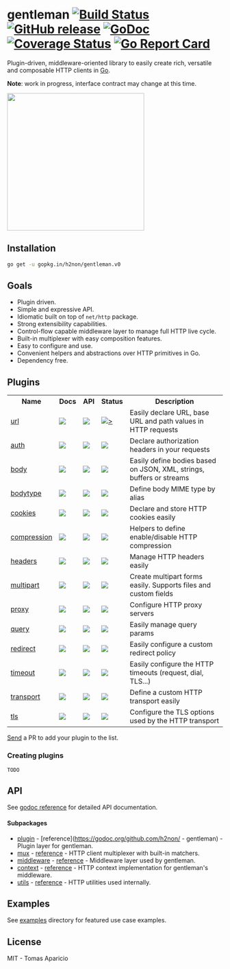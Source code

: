# gentleman [![Build Status](https://travis-ci.org/h2non/gentleman.png)](https://travis-ci.org/h2non/gentleman) [![GitHub release](https://img.shields.io/github/tag/h2non/gentleman.svg)](https://github.com/h2non/gentleman/releases) [![GoDoc](https://godoc.org/github.com/h2non/gentleman?status.svg)](https://godoc.org/github.com/h2non/gentleman) [![Coverage Status](https://coveralls.io/repos/github/h2non/gentleman/badge.svg?branch=master)](https://coveralls.io/github/h2non/gentleman?branch=master) [![Go Report Card](https://goreportcard.com/badge/github.com/h2non/gentleman)](https://goreportcard.com/report/github.com/h2non/gentleman)

Plugin-driven, middleware-oriented library to easily create rich, versatile and composable HTTP clients in [Go](http://golang.org).

**Note**: work in progress, interface contract may change at this time.

<img src="http://s10.postimg.org/5e31ox1ft/gentleman.png" align="center" height="320" />

## Installation

```bash
go get -u gopkg.in/h2non/gentleman.v0
```

## Goals

- Plugin driven.
- Simple and expressive API.
- Idiomatic built on top of `net/http` package.
- Strong extensibility capabilities.
- Control-flow capable middleware layer to manage full HTTP live cycle.
- Built-in multiplexer with easy composition features.
- Easy to configure and use.
- Convenient helpers and abstractions over HTTP primitives in Go.
- Dependency free.

## Plugins

<table>
  <tr>
    <th>Name</th>
    <th>Docs</th>
    <th>API</th>
    <th>Status</th> 
    <th>Description</th>
  </tr>
  <tr>
    <td><a href="https://github.com/h2non/gentleman/tree/master/plugins/url">url</a></td>
    <td>
      <a href="https://godoc.org/github.com/h2non/gentleman/plugins/url">
        <img src="https://godoc.org/github.com/h2non/gentleman?status.svg" />
      </a>
    </td>
    <td><img src="https://img.shields.io/badge/api-stable-green.svg?style=flat" /></td>
    <td><a href="https://travis-ci.org/h2non/gentleman.png"><img src="https://travis-ci.org/h2non/gentleman.png" /</a>></td>
    <td>Easily declare URL, base URL and path values in HTTP requests</td>
  </tr>
  <tr>
    <td><a href="https://github.com/h2non/gentleman/tree/master/plugins/auth">auth</a></td>
    <td>
      <a href="https://godoc.org/github.com/h2non/gentleman/plugins/auth">
        <img src="https://godoc.org/github.com/h2non/gentleman?status.svg" />
      </a>
    </td>
    <td><img src="https://img.shields.io/badge/api-stable-green.svg?style=flat" /></td>
    <td><a href="https://travis-ci.org/h2non/gentleman.png"><img src="https://travis-ci.org/h2non/gentleman.png" /></a></td> 
    <td>Declare authorization headers in your requests</td>
  </tr>
  <tr>
    <td><a href="https://github.com/h2non/gentleman/tree/master/plugins/body">body</a></td>
    <td>
      <a href="https://godoc.org/github.com/h2non/gentleman/plugins/body">
        <img src="https://godoc.org/github.com/h2non/gentleman?status.svg" />
      </a>
    </td>
    <td><img src="https://img.shields.io/badge/api-stable-green.svg?style=flat" /></td>
    <td><a href="https://travis-ci.org/h2non/gentleman.png"><img src="https://travis-ci.org/h2non/gentleman.png" /></a></td> 
    <td>Easily define bodies based on JSON, XML, strings, buffers or streams</td>
  </tr>
  <tr>
    <td><a href="https://github.com/h2non/gentleman/tree/master/plugins/bodytype">bodytype</a></td>
    <td>
      <a href="https://godoc.org/github.com/h2non/gentleman/plugins/bodytype">
        <img src="https://godoc.org/github.com/h2non/gentleman?status.svg" />
      </a>
    </td>
    <td><img src="https://img.shields.io/badge/api-stable-green.svg?style=flat" /></td>
    <td><a href="https://travis-ci.org/h2non/gentleman.png"><img src="https://travis-ci.org/h2non/gentleman.png" /></a></td> 
    <td>Define body MIME type by alias</td>
  </tr>
  <tr>
    <td><a href="https://github.com/h2non/gentleman/tree/master/plugins/cookies">cookies</a></td>
    <td>
      <a href="https://godoc.org/github.com/h2non/gentleman/plugins/cookies">
        <img src="https://godoc.org/github.com/h2non/gentleman?status.svg" />
      </a>
    </td>
    <td><img src="https://img.shields.io/badge/api-stable-green.svg?style=flat" /></td>
    <td><a href="https://travis-ci.org/h2non/gentleman.png"><img src="https://travis-ci.org/h2non/gentleman.png" /></a></td> 
    <td>Declare and store HTTP cookies easily</td>
  </tr>
  <tr>
    <td><a href="https://github.com/h2non/gentleman/tree/master/plugins/compression">compression</a></td>
    <td>
      <a href="https://godoc.org/github.com/h2non/gentleman/plugins/compression">
        <img src="https://godoc.org/github.com/h2non/gentleman?status.svg" />
      </a>
    </td>
    <td><img src="https://img.shields.io/badge/api-beta-green.svg?style=flat" /></td>
    <td><a href="https://travis-ci.org/h2non/gentleman.png"><img src="https://travis-ci.org/h2non/gentleman.png" /></a></td> 
    <td>Helpers to define enable/disable HTTP compression</td>
  </tr>
  <tr>
    <td><a href="https://github.com/h2non/gentleman/tree/master/plugins/headers">headers</a></td>
    <td>
      <a href="https://godoc.org/github.com/h2non/gentleman/plugins/headers">
        <img src="https://godoc.org/github.com/h2non/gentleman?status.svg" />
      </a>
    </td>
    <td><img src="https://img.shields.io/badge/api-stable-green.svg?style=flat" /></td>
    <td><a href="https://travis-ci.org/h2non/gentleman.png"><img src="https://travis-ci.org/h2non/gentleman.png" /></a></td> 
    <td>Manage HTTP headers easily</td>
  </tr>
  <tr>
    <td><a href="https://github.com/h2non/gentleman/tree/master/plugins/multipart">multipart</a></td>
    <td>
      <a href="https://godoc.org/github.com/h2non/gentleman/plugins/multipart">
        <img src="https://godoc.org/github.com/h2non/gentleman?status.svg" />
      </a>
    </td>
    <td><img src="https://img.shields.io/badge/api-stable-green.svg?style=flat" /></td>
    <td><a href="https://travis-ci.org/h2non/gentleman.png"><img src="https://travis-ci.org/h2non/gentleman.png" /></a></td> 
    <td>Create multipart forms easily. Supports files and custom fields</td>
  </tr>
  <tr>
    <td><a href="https://github.com/h2non/gentleman/tree/master/plugins/proxy">proxy</a></td>
    <td>
      <a href="https://godoc.org/github.com/h2non/gentleman/plugins/proxy">
        <img src="https://godoc.org/github.com/h2non/gentleman?status.svg" />
      </a>
    </td>
    <td><img src="https://img.shields.io/badge/api-stable-green.svg?style=flat" /></td>
    <td><a href="https://travis-ci.org/h2non/gentleman.png"><img src="https://travis-ci.org/h2non/gentleman.png" /></a></td> 
    <td>Configure HTTP proxy servers</td>
  </tr>
  <tr>
    <td><a href="https://github.com/h2non/gentleman/tree/master/plugins/query">query</a></td>
    <td>
      <a href="https://godoc.org/github.com/h2non/gentleman/plugins/query">
        <img src="https://godoc.org/github.com/h2non/gentleman?status.svg" />
      </a>
    </td>
    <td><img src="https://img.shields.io/badge/api-stable-green.svg?style=flat" /></td>
    <td><a href="https://travis-ci.org/h2non/gentleman.png"><img src="https://travis-ci.org/h2non/gentleman.png" /></a></td> 
    <td>Easily manage query params</td>
  </tr>
  <tr>
    <td><a href="https://github.com/h2non/gentleman/tree/master/plugins/redirect">redirect</a></td>
    <td>
      <a href="https://godoc.org/github.com/h2non/gentleman/plugins/redirect">
        <img src="https://godoc.org/github.com/h2non/gentleman?status.svg" />
      </a>
    </td>
    <td><img src="https://img.shields.io/badge/api-stable-green.svg?style=flat" /></td>
    <td><a href="https://travis-ci.org/h2non/gentleman.png"><img src="https://travis-ci.org/h2non/gentleman.png" /></a></td> 
    <td>Easily configure a custom redirect policy</td>
  </tr>
  <tr>
    <td><a href="https://github.com/h2non/gentleman/tree/master/plugins/timeout">timeout</a></td>
    <td>
      <a href="https://godoc.org/github.com/h2non/gentleman/plugins/timeout">
        <img src="https://godoc.org/github.com/h2non/gentleman?status.svg" />
      </a>
    </td>
    <td><img src="https://img.shields.io/badge/api-stable-green.svg?style=flat" /></td>
    <td><a href="https://travis-ci.org/h2non/gentleman.png"><img src="https://travis-ci.org/h2non/gentleman.png" /></a></td> 
    <td>Easily configure the HTTP timeouts (request, dial, TLS...)</td>
  </tr>
  <tr>
    <td><a href="https://github.com/h2non/gentleman/tree/master/plugins/transport">transport</a></td>
    <td>
      <a href="https://godoc.org/github.com/h2non/gentleman/plugins/transport">
        <img src="https://godoc.org/github.com/h2non/gentleman?status.svg" />
      </a>
    </td>
    <td><img src="https://img.shields.io/badge/api-stable-green.svg?style=flat" /></td>
    <td><a href="https://travis-ci.org/h2non/gentleman.png"><img src="https://travis-ci.org/h2non/gentleman.png" /></a></td> 
    <td>Define a custom HTTP transport easily</td>
  </tr>
  <tr>
    <td><a href="https://github.com/h2non/gentleman/tree/master/plugins/tls">tls</a></td>
    <td>
      <a href="https://godoc.org/github.com/h2non/gentleman/plugins/tls">
        <img src="https://godoc.org/github.com/h2non/gentleman?status.svg" />
      </a>
    </td>
    <td><img src="https://img.shields.io/badge/api-stable-green.svg?style=flat" /></td>
    <td><a href="https://travis-ci.org/h2non/gentleman.png"><img src="https://travis-ci.org/h2non/gentleman.png" /></a></td> 
    <td>Configure the TLS options used by the HTTP transport</td>
  </tr>
</table>

[Send](https://github.com/h2non/gentleman/pull/new/master) a PR to add your plugin to the list.

### Creating plugins

`TODO`

## API

See [godoc reference](https://godoc.org/github.com/h2non/gentleman) for detailed API documentation.

#### Subpackages

- [plugin](https://godoc.org/github.com/h2non/gentlemantree/master/plugin) - [reference](https://godoc.org/github.com/h2non/ - gentleman) - Plugin layer for gentleman.
- [mux](https://godoc.org/github.com/h2non/gentleman/tree/master/mux) - [reference](https://godoc.org/github.com/h2non/mux) - HTTP client multiplexer with built-in matchers.
- [middleware](https://godoc.org/github.com/h2non/gentleman/tree/master/middleware) - [reference](https://godoc.org/github.com/h2non/middleware) - Middleware layer used by gentleman.
- [context](https://godoc.org/github.com/h2non/gentleman/tree/master/context) - [reference](https://godoc.org/github.com/h2non/context) - HTTP context implementation for gentleman's middleware.
- [utils](https://godoc.org/github.com/h2non/gentleman/tree/master/utils) - [reference](https://godoc.org/github.com/h2non/utils) - HTTP utilities used internally.

## Examples

See [examples](https://github.com/h2non/gentleman/blob/master/_examples) directory for featured use case examples.

## License 

MIT - Tomas Aparicio
